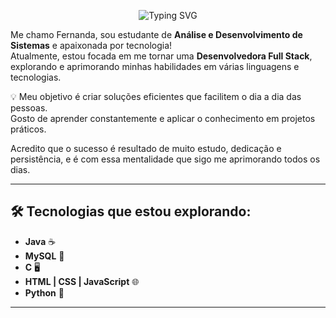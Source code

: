 <p align="center">
  <img src="https://readme-typing-svg.demolab.com/demo/?color=BA55D3&lines=Ol%C3%A1!+Bem-vindo(a)+ao+meu+perfil!" alt="Typing SVG" />
</p>


Me chamo Fernanda, sou estudante de **Análise e Desenvolvimento de Sistemas** e apaixonada por tecnologia!  
Atualmente, estou focada em me tornar uma **Desenvolvedora Full Stack**, explorando e aprimorando minhas habilidades em várias linguagens e tecnologias.

💡 Meu objetivo é criar soluções eficientes que facilitem o dia a dia das pessoas.  
Gosto de aprender constantemente e aplicar o conhecimento em projetos práticos.

Acredito que o sucesso é resultado de muito estudo, dedicação e persistência, e é com essa mentalidade que sigo me aprimorando todos os dias.

---

## 🛠️ Tecnologias que estou explorando:

- **Java** ☕
- **MySQL** 🐬
- **C** 🖥️
- **HTML | CSS | JavaScript** 🌐
- **Python** 🐍

---


